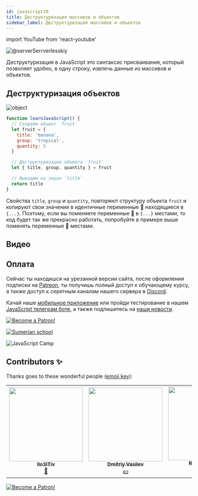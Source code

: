 ```yaml
---
id: javascript20
title: Деструктуризация массивов и объектов
sidebar_label: Деструктуризация массивов и объектов
---
```


import YouTube from 'react-youtube'

![@serverSerrverlesskiy](/img/javascript/headers/30.jpg)

Деструктуризация в JavaScript это синтаксис присваивания, который позволяет удобно, в одну строку, извлечь данные из массивов и объектов.

## Деструктуризация объектов

![object](https://media.giphy.com/media/3o85xx7Yll3UyNVQf6/giphy.gif)

```jsx live
function learnJavaScript() {
  // Создаём объект `fruit`
  let fruit = {
    title: 'banana',
    group: 'tropical',
    quantity: 5
  }

  // Деструктуризация объекта `fruit`
  let { title, group, quantity } = fruit

  // Выводим на экран `title`
  return title
}
```

Свойства `title`, `group` и `quantity`, повторяют структуру объекта `fruit` и копируют свои значения в идентичные переменные 🔔 находящиеся в `{...}`. Поэтому, если вы поменяете переменные 🔔 в `{...}` местами, то код будет так же прекрасно работать, попробуйте в примере выше поменять переменные 🔔 местами.

## Видео

<YouTube videoId="AqenK2xOgsE" />

<!--
### Вложенный объект

![bookmark](https://media.giphy.com/media/3og0IDyqVFNH7qFpAI/giphy.gif)

Мы также можем деструктурировать вложенный объект.

```jsx live
function learnJavaScript() {
  let fruit = {
    title: 'banana',
    group: 'tropical',
    quantity: {
      store: 5,
      storeHaus: 99
    }
  }

  let {
    title,
    quantity: { store: s1, storeHaus: s2 }
  } = fruit

  return title + ', ' + parseFloat(s1 + s2)
}
```

### Другие названия

Если вам нужно использовать названия переменных 🔔 отличные от названия свойств, то будет работать такой синтаксис:

```jsx live
function learnJavaScript() {
  let fruit = {
    title: 'banana',
    group: 'tropical',
    quantity: 5
  }
  // title -> a; group -> b; quantity -> c
  let { title: a, group: b, quantity: c } = fruit

  return a
}
```

 ### Дефолтные значения

Если в `{...}` вы напишете переменную 🔔 свойства, которой не будут найдены, то ей присвоится значение `undefined`. Для назначения переменной 🔔 дефолтного значение, это значение ей можно присвоить. Если вы попытаетесь присвоить значение переменной 🔔 свойства которой будут найдены, то ей присвоится значение свойства. Рассмотрим на примере.

![Dafault](https://media.giphy.com/media/3oEduLzte7jSNmq4z6/giphy.gif)

```jsx live
function learnJavaScript() {
  let fruit = {
    title: 'banana'
  }
  let { title = 'lime', group, quantity = 5 } = fruit

  return title + ', ' + group + ', ' + quantity
}
```

В `title` выводится значение свойства, а не то, что мы ей присваиваем. Свойства `group` в объекте `fruit` не существует, а переменной 🔔 никаких значений мы не присваивали. Свойства `quantity` также не существует, но переменной 🔔 мы присвоили значение `5`.

### Остаток

![octatok](https://media.giphy.com/media/hvddF1vHatFIgQspUB/giphy.gif)

Если вам нужно получить из объекта одну переменную 🔔 , а оставшиеся сгруппировать в другой объект, то используйте `...` перед переменной 🔔 из которой будет создан объект с оставшимися свойствами.

```jsx live
function learnJavaScript() {
  let fruit = {
    title: 'banana ',
    group: 'tropical ',
    quantity: 5
  }
  let { group, ...prop } = fruit

  return prop.title + group
}
```

## Деструктуризация массивов

Деструктуризация массива происходит так же, как и у объекта. Единственная разница в том, что значения элементов массива будут присваиваться переменным 🔔 в порядке определения элементов.

![Take](https://media.giphy.com/media/IuBlckSD7dQv6/giphy.gif)

```jsx live
function learnJavaScript() {
  // Создаем массив `fruit`
  let fruit = ['banana', 'tropical', 5]

  // Деструктурируем массив `fruit`
  let [title, group, quantity] = fruit

  // Выводим на экран
  return `${title}, ${group}, ${quantity}`
}
```

### Остаток

По аналогии с объектами работает остаток.

```jsx live
function learnJavaScript() {
  let fruit = ['banana ', 'tropical ', 5]

  let [name, ...prop] = fruit

  return `${name}, ${prop}`
}
```

### Копия массива

Пример создания🏗️ копии массива.

![Copia](https://media.giphy.com/media/GI1KnTxySlrCE/giphy.gif)

```jsx live
function learnJavaScript() {
  let fruit = ['banana ', 'tropical ', 5]

  let _fruit = [...fruit]

  return _fruit
}
```

### Объединение массивов

![add](https://media.giphy.com/media/3gMrhfFtWHq9XxtqPy/giphy.gif)

Пример объединения массивов в один.

```jsx live
function learnJavaScript() {
  let name = ['banana '],
    prop = ['tropical ', 5],
    fruit = [...name, ...prop]

  return fruit
}
```

## Проблемы?

![Problem](https://media.giphy.com/media/xTiTnGeUsWOEwsGoG4/giphy.gif)

Пишите в [Discord](https://discord.gg/6GDAfXn) или телеграмм [чат](https://t.me/jscampapp), а также подписывайтесь на наши [новости](https://t.me/javascriptapp)

![JavaScript Camp](/img/bandlink.png)

## Вопросы

![Question](https://media.giphy.com/media/l0HlRnAWXxn0MhKLK/giphy.gif)

Деструктуризация - это?

1. Функция
2. Синтаксис
3. Объект

При деструктуризации объекта, обязательно ставить переменные в том же порядке, в каком они находятся в объекте?

1. `true`
2. `false`

Что присвоится переменной, если в объекте не будет найдено идентичного свойства?

1. `error`
2. `undefined`
3. `unknown`

Для того чтобы понять насколько вы усвоили этот урок пройдите тест в [мобильном приложении](http://onelink.to/njhc95) в нашей школы по этой теме.

![Sumerian school](/img/app.jpg)

## Ссылки

1. [Learn JavaScript](https://learn.javascript.ru/destructuring-assignment)
2. [MDN Web Docs](https://developer.mozilla.org/ru/docs/Web/JavaScript/Reference/Operators/Destructuring_assignment)
3. [Деструктуризация в ES6](https://medium.com/@stasonmars/деструктуризация-в-es6-полное-руководство-b865bb71f376) -->

## Оплата

Сейчас ты находишся на урезанной версии сайта, после оформления подписки на [Patreon](https://www.patreon.com/javascriptcamp), ты получишь полный доступ к обучающему курсу, а также доступ к серетным каналам нашего сервера в [Discord](https://discord.gg/6GDAfXn).  

Качай наше [мобильное приложение](http://onelink.to/njhc95) или пройди тестирование в нашем [JavaScript телеграм боте](https://t.me/javascriptcamp_bot), а также подпишитесь на [наши новости](https://t.me/javascriptapp).

[![Become a Patron!](/img/logo/patreon.jpg)](https://www.patreon.com/bePatron?u=31769291)


[![Sumerian school](/img/app.jpg)](http://onelink.to/njhc95)

![JavaScript Camp](/img/bandlink.png)

## Contributors ✨

Thanks goes to these wonderful people ([emoji key](https://allcontributors.org/docs/en/emoji-key)):

<table>
  <tr> 
    <td align="center"><a href="https://github.com/IIo3iTiv"><img src="https://avatars1.githubusercontent.com/u/72025062?v=4?s=200" width="200px;" alt=""/><br /><sub><b>IIo3iTiv</b></sub></a><br /><a href="https://github.com/gHashTag/react-native-village/commits?author=IIo3iTiv" title="Documentation">📖</a></td>
    <td align="center"><a href="https://fullstackserverless.github.io/"><img src="https://avatars0.githubusercontent.com/u/6774813?v=4?s=200" width="200px;" alt=""/><br /><sub><b>Dmitriy Vasilev</b></sub></a><br /><a href="#financial-gHashTag" title="Financial">💵</a></td>
    <td align="center"><a href="https://github.com/Resoner2005"><img src="https://avatars1.githubusercontent.com/u/75675814?v=4?s=200" width="200px;" alt=""/><br /><sub><b>Resoner2005</b></sub></a><br /><a href="https://github.com/gHashTag/react-native-village/issues?q=author%3AResoner2005" title="Bug reports">🐛 🎨 🖋</a></td>
    <td align="center"><a href="https://github.com/Navernoss"><img src="https://avatars0.githubusercontent.com/u/75784137?v=4?s=200" width="200px;" alt=""/><br /><sub><b>Navernoss</b></sub></a><br /><a href="#content-Navernoss" title="Content">🖋 🐛 🎨 </a></td>
  </tr>
  
</table>

[![Become a Patron!](/img/logo/patreon.jpg)](https://www.patreon.com/bePatron?u=31769291)
